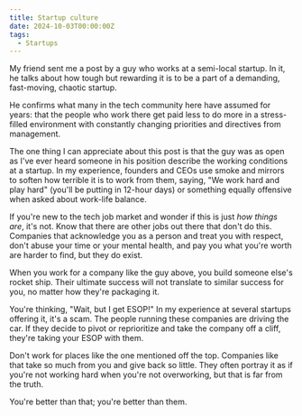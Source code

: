 ```yaml
---
title: Startup culture
date: 2024-10-03T00:00:00Z
tags:
  - Startups
---
```

My friend sent me a post by a guy who works at a semi-local startup. In it, he talks about how tough but rewarding it is to be a part of a demanding, fast-moving, chaotic startup.

He confirms what many in the tech community here have assumed for years: that the people who work there get paid less to do more in a stress-filled environment with constantly changing priorities and directives from management.

The one thing I can appreciate about this post is that the guy was as open as I've ever heard someone in his position describe the working conditions at a startup. In my experience, founders and CEOs use smoke and mirrors to soften how terrible it is to work from them, saying, "We work hard and play hard" (you'll be putting in 12-hour days) or something equally offensive when asked about work-life balance.

If you're new to the tech job market and wonder if this is just *how things are*, it's not. Know that there are other jobs out there that don't do this. Companies that acknowledge you as a person and treat you with respect, don't abuse your time or your mental health, and pay you what you're worth are harder to find, but they do exist.

When you work for a company like the guy above, you build someone else's rocket ship. Their ultimate success will not translate to similar success for you, no matter how they're packaging it.

You're thinking, "Wait, but I get ESOP!" In my experience at several startups offering it, it's a scam. The people running these companies are driving the car. If they decide to pivot or reprioritize and take the company off a cliff, they're taking your ESOP with them.

Don't work for places like the one mentioned off the top. Companies like that take so much from you and give back so little. They often portray it as if you're not working hard when you're not overworking, but that is far from the truth.

You're better than that; you're better than them.